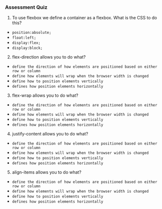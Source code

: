 ### Assessment Quiz

1. To use flexbox we define a container as a flexbox. What is the CSS to do this?

- `position:absolute;`
- `float:left;`
- `display:flex;` 
- `display:block;`

2. flex-direction allows you to do what?

- `define the direction of how elements are positioned based on either row or column` 
- `define how elements will wrap when the browser width is changed`
- `define how to position elements vertically`
- `defines how position elements horizontally`

3. flex-wrap allows you to do what?

- `define the direction of how elements are positioned based on either row or column`
- `define how elements will wrap when the browser width is changed` 
- `define how to position elements vertically`
- `defines how position elements horizontally`

4. justify-content allows you to do what?

- `define the direction of how elements are positioned based on either row or column`
- `define how elements will wrap when the browser width is changed`
- `define how to position elements vertically`
- `defines how position elements horizontally` 

5. align-items allows you to do what?

- `define the direction of how elements are positioned based on either row or column`
- `define how elements will wrap when the browser width is changed`
- `define how to position elements vertically` 
- `defines how position elements horizontally`


